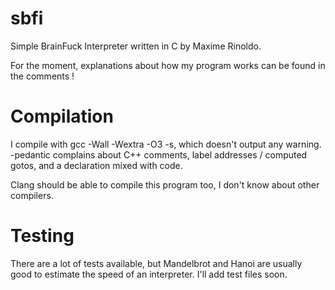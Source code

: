 sbfi
====

Simple BrainFuck Interpreter written in C by Maxime Rinoldo.

For the moment, explanations about how my program works can be found in the comments !

Compilation
====

I compile with gcc -Wall -Wextra -O3 -s, which doesn't output any warning. -pedantic complains about C++ comments, label addresses / computed gotos, and a declaration mixed with code.

Clang should be able to compile this program too, I don't know about other compilers.

Testing
====

There are a lot of tests available, but Mandelbrot and Hanoi are usually good to estimate the speed of an interpreter. I'll add test files soon.
